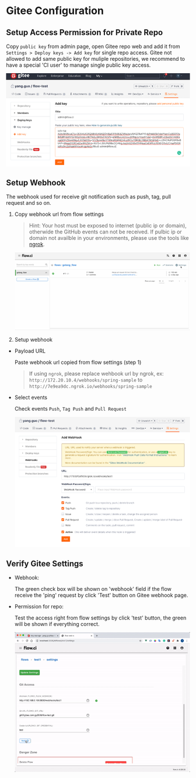 # Gitee Configuration

## Setup Access Permission for Private Repo

Copy `public key` from admin page, open Gitee repo web and add it from `Settings > Deploy keys -> Add key` for single repo access. Gitee not allowed to add same public key for muliple repositories, we recommend to have a special 'CI user' to manage single public key access.

![setup_deploy_key](../../_images/git/gitee_setup_deploy_key.png)

## Setup Webhook

The webhook used for receive git notification such as push, tag, pull request and so on.

1. Copy webhook url from flow settings
    > Hint: Your host must be exposed to internet (public ip or domain), otherwide the GitHub events can not be received.
    > If pulbic ip or domain not availble in your environments, please use the tools like [ngrok](https://ngrok.com/).  

   ![webhook settings](../../_images/git/select_webhook_url.gif)

2. Setup webhook

- Payload URL

  Paste webhook url copied from flow settings (step 1)

  > If using `ngrok`, please replace wehbook url by ngrok, ex: `http://172.20.10.4/webhooks/spring-sample` to `http://7e9ea9dc.ngrok.io/webhooks/spring-sample`

- Select events

  Check events `Push`, `Tag Push` and `Pull Request`

  ![events](../../_images/git/gitee_setup_webhook.png)

## Verify Gitee Settings

- Webhook:

  The green check box will be shown on 'webhook' field if the flow receive the 'ping' request by click 'Test' button on Gitee webhook page.

- Permission for repo:
  
  Test the access right from flow settings by click 'test' button, the green will be shown if everything correct.

  ![gitlab_test](../../_images/git/gitee_test_config.gif)